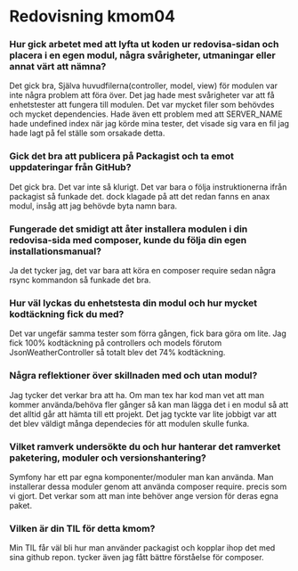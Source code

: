 ---
---
Redovisning kmom04
=========================

### Hur gick arbetet med att lyfta ut koden ur redovisa-sidan och placera i en egen modul, några svårigheter, utmaningar eller annat värt att nämna?

Det gick bra, Själva huvudfilerna(controller, model, view) för modulen var inte några problem att föra över. Det jag hade mest svårigheter var att få enhetstester att fungera till modulen. Det var mycket filer som behövdes och mycket dependencies. Hade även ett problem med att SERVER_NAME hade undefined index när jag körde mina tester, det visade sig vara en fil jag hade lagt på fel ställe som orsakade detta.

### Gick det bra att publicera på Packagist och ta emot uppdateringar från GitHub?

Det gick bra. Det var inte så klurigt. Det var bara o följa instruktionerna ifrån packagist så funkade det. dock klagade på att det redan fanns en anax modul, insåg att jag behövde byta namn bara.

### Fungerade det smidigt att åter installera modulen i din redovisa-sida med composer, kunde du följa din egen installationsmanual?

Ja det tycker jag, det var bara att köra en composer require sedan några rsync kommandon så funkade det bra.

### Hur väl lyckas du enhetstesta din modul och hur mycket kodtäckning fick du med?

Det var ungefär samma tester som förra gången, fick bara göra om lite. Jag fick 100% kodtäckning på controllers och models förutom JsonWeatherController så totalt blev det 74% kodtäckning.

### Några reflektioner över skillnaden med och utan modul?

Jag tycker det verkar bra att ha. Om man tex har kod man vet att man kommer använda/behöva fler gånger så kan man lägga det i en modul så att det alltid går att hämta till ett projekt. Det jag tyckte var lite jobbigt var att det blev väldigt många dependecies för att modulen skulle funka.

### Vilket ramverk undersökte du och hur hanterar det ramverket paketering, moduler och versionshantering?

Symfony har ett par egna komponenter/moduler man kan använda. Man installerar dessa moduler genom att använda composer require. precis som vi gjort. Det verkar som att man inte behöver ange version för deras egna paket.

### Vilken är din TIL för detta kmom?

Min TIL får väl bli hur man använder packagist och kopplar ihop det med sina github repon. tycker även jag fått bättre förståelse för composer.
